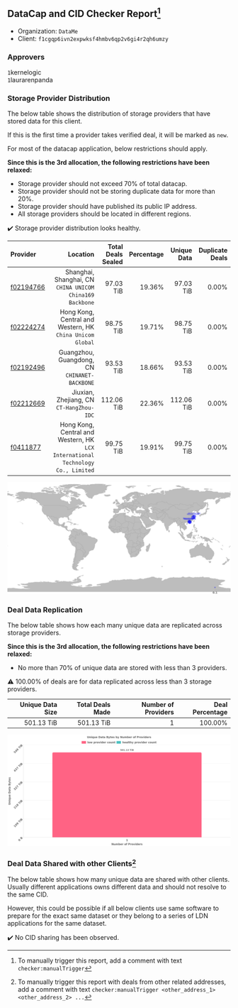 ## DataCap and CID Checker Report[^1]
 - Organization: `DataMe`
 - Client: `f1cgqp6ivn2expwksf4hmbv6qp2v6gi4r2qh6umzy`
### Approvers
`1`kernelogic<br/>`1`laurarenpanda

### Storage Provider Distribution
The below table shows the distribution of storage providers that have stored data for this client.

If this is the first time a provider takes verified deal, it will be marked as `new`.

For most of the datacap application, below restrictions should apply.

**Since this is the 3rd allocation, the following restrictions have been relaxed:**
 - Storage provider should not exceed 70% of total datacap.
 - Storage provider should not be storing duplicate data for more than 20%.
 - Storage provider should have published its public IP address.
 - All storage providers should be located in different regions.

✔️ Storage provider distribution looks healthy.

| Provider                                              |                                                                           Location | Total Deals Sealed | Percentage | Unique Data | Duplicate Deals |
| :---------------------------------------------------- | ---------------------------------------------------------------------------------: | -----------------: | ---------: | ----------: | --------------: |
| [f02194766](https://filfox.info/en/address/f02194766) |                        Shanghai, Shanghai, CN<br/>`CHINA UNICOM China169 Backbone` |          97.03 TiB |     19.36% |   97.03 TiB |           0.00% |
| [f02224274](https://filfox.info/en/address/f02224274) |                       Hong Kong, Central and Western, HK<br/>`China Unicom Global` |          98.75 TiB |     19.71% |   98.75 TiB |           0.00% |
| [f02192496](https://filfox.info/en/address/f02192496) |                                   Guangzhou, Guangdong, CN<br/>`CHINANET-BACKBONE` |          93.53 TiB |     18.66% |   93.53 TiB |           0.00% |
| [f02212669](https://filfox.info/en/address/f02212669) |                                        Jiuxian, Zhejiang, CN<br/>`CT-HangZhou-IDC` |         112.06 TiB |     22.36% |  112.06 TiB |           0.00% |
| [f0411877](https://filfox.info/en/address/f0411877)   | Hong Kong, Central and Western, HK<br/>`LCX International Technology Co., Limited` |          99.75 TiB |     19.91% |   99.75 TiB |           0.00% |

<img src="https://raw.githubusercontent.com/data-preservation-programs/filplus-checker-assets/main/filecoin-project/filecoin-plus-large-datasets/issues/2026/1687855535474.png"/>

### Deal Data Replication
The below table shows how each many unique data are replicated across storage providers.


**Since this is the 3rd allocation, the following restrictions have been relaxed:**
- No more than 70% of unique data are stored with less than 3 providers.

⚠️ 100.00% of deals are for data replicated across less than 3 storage providers.

| Unique Data Size | Total Deals Made | Number of Providers | Deal Percentage |
| ---------------: | ---------------: | ------------------: | --------------: |
|       501.13 TiB |       501.13 TiB |                   1 |         100.00% |

<img src="https://raw.githubusercontent.com/data-preservation-programs/filplus-checker-assets/main/filecoin-project/filecoin-plus-large-datasets/issues/2026/1687855536130.png"/>

### Deal Data Shared with other Clients[^3]
The below table shows how many unique data are shared with other clients.
Usually different applications owns different data and should not resolve to the same CID.

However, this could be possible if all below clients use same software to prepare for the exact same dataset or they belong to a series of LDN applications for the same dataset.

✔️ No CID sharing has been observed.

[^1]: To manually trigger this report, add a comment with text `checker:manualTrigger`

[^2]: Deals from those addresses are combined into this report as they are specified with `checker:manualTrigger`

[^3]: To manually trigger this report with deals from other related addresses, add a comment with text `checker:manualTrigger <other_address_1> <other_address_2> ...`
